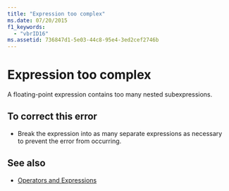 ```yaml
---
title: "Expression too complex"
ms.date: 07/20/2015
f1_keywords: 
  - "vbrID16"
ms.assetid: 736847d1-5e03-44c8-95e4-3ed2cef2746b
---
```

# Expression too complex
A floating-point expression contains too many nested subexpressions.  
  
## To correct this error  
  
-   Break the expression into as many separate expressions as necessary to prevent the error from occurring.  
  
## See also
- [Operators and Expressions](../../../visual-basic/programming-guide/language-features/operators-and-expressions/index.md)
